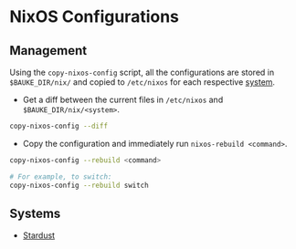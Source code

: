 # NixOS Configurations

## Management

Using the `copy-nixos-config` script, all the configurations are stored in `$BAUKE_DIR/nix/` and copied to `/etc/nixos` for each respective [system](#systems).

* Get a diff between the current files in `/etc/nixos` and `$BAUKE_DIR/nix/<system>`.

```zsh
copy-nixos-config --diff
```

* Copy the configuration and immediately run `nixos-rebuild <command>`.

```zsh
copy-nixos-config --rebuild <command>

# For example, to switch:
copy-nixos-config --rebuild switch
```

## Systems

* [Stardust](./nix/stardust/)
